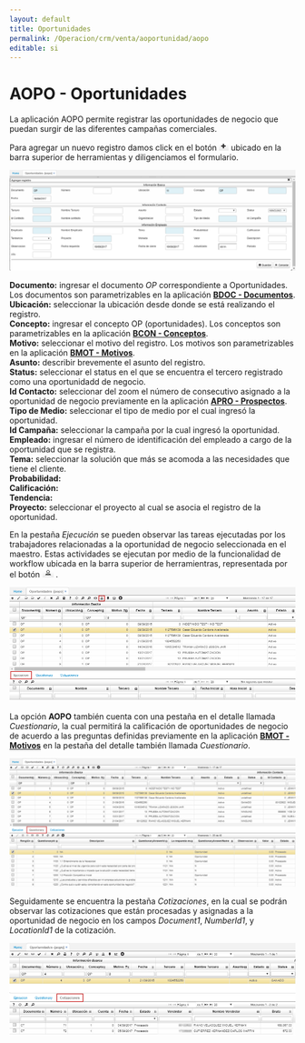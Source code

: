 ```yaml
---
layout: default
title: Oportunidades
permalink: /Operacion/crm/venta/aoportunidad/aopo
editable: si
---
```


# AOPO - Oportunidades

La aplicación AOPO permite registrar las oportunidades de negocio que puedan surgir de las diferentes campañas comerciales.  

Para agregar un nuevo registro damos click en el botón ![](mas.png) ubicado en la barra superior de herramientas y diligenciamos el formulario.  

![](aopo5.png)

**Documento:** ingresar el documento _OP_ correspondiente a Oportunidades.  Los documentos son parametrizables en la aplicación [**BDOC - Documentos**](http://docs.oasiscom.com/Operacion/common/bsistema/bdoc).  
**Ubicación:** seleccionar la ubicación desde donde se está realizando el registro.  
**Concepto:** ingresar el concepto OP (oportunidades). Los conceptos son parametrizables en la aplicación [**BCON - Conceptos**](http://docs.oasiscom.com/Operacion/common/bsistema/bcon).  
**Motivo:** seleccionar el motivo del registro. Los motivos son parametrizables en la aplicación [**BMOT - Motivos**](http://docs.oasiscom.com/Operacion/common/bsistema/bmot).  
**Asunto:** describir brevemente el asunto del registro.  
**Status:** seleccionar el status en el que se encuentra el tercero registrado como una oportunidadd de negocio.  
**Id Contacto:** seleccionar del zoom el número de consecutivo asignado a la oportunidad de negocio previamente en la aplicación [**APRO - Prospectos**](http://docs.oasiscom.com/Operacion/crm/venta/aprospecto/apro).  
**Tipo de Medio:** seleccionar el tipo de medio por el cual ingresó la oportunidad.  
**Id Campaña:** seleccionar la campaña por la cual ingresó la oportunidad.  
**Empleado:** ingresar el número de identificación del empleado a cargo de la oportunidad que se registra.  
**Tema:** seleccionar la solución que más se acomoda a las necesidades que tiene el cliente.  
**Probabilidad:**  
**Calificación:**  
**Tendencia:**  
**Proyecto:** seleccionar el proyecto al cual se asocia el registro de la oportunidad.  

En la pestaña _Ejecución_ se pueden observar las tareas ejecutadas por los trabajadores relacionadas a la oportunidad de negocio seleccionada en el maestro. Estas actividades se ejecutan por medio de la funcionalidad de workflow ubicada en la barra superior de herramientras, representada por el botón ![](aopo1.png) .  

![](aopo2.png)

La opción **AOPO** también cuenta con una pestaña en el detalle llamada _Cuestionario_, la cual permitirá la calificación de oportunidades de negocio de acuerdo a las preguntas definidas previamente en la aplicación [**BMOT - Motivos**](http://docs.oasiscom.com/Operacion/common/bsistema/bmot) en la pestaña del detalle también llamada _Cuestionario_.  

![](aopo3.png)

Seguidamente se encuentra la pestaña _Cotizaciones_, en la cual se podrán observar las cotizaciones que están procesadas y asignadas a la oportunidad de negocio en los campos _Document1_, _NumberId1_, y _LocationId1_ de la cotización.  

![](aopo4.png)